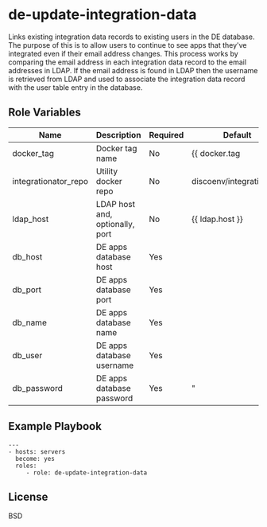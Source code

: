 de-update-integration-data
==========================

Links existing integration data records to existing users in the DE database. The purpose of this is to allow users
to continue to see apps that they've integrated even if their email address changes. This process works by comparing
the email address in each integration data record to the email addresses in LDAP. If the email address is found in
LDAP then the username is retrieved from LDAP and used to associate the integration data record with the user table
entry in the database.

Role Variables
--------------

| Name                  | Description                     | Required | Default                           |
| --------------------- | ------------------------------- | -------- | --------------------------------- |
| docker_tag            | Docker tag name                 | No       | {{ docker.tag | default(dev) }}   |
| integrationator_repo  | Utility docker repo             | No       | discoenv/integrationator          |
| ldap_host             | LDAP host and, optionally, port | No       | {{ ldap.host }}                   |
| db_host               | DE apps database host           | Yes      |                                   |
| db_port               | DE apps database port           | Yes      |                                   |
| db_name               | DE apps database name           | Yes      |                                   |
| db_user               | DE apps database username       | Yes      |                                   |
| db_password           | DE apps database password       | Yes      |                                   "

Example Playbook
----------------

    ---
    - hosts: servers
      become: yes
      roles:
         - role: de-update-integration-data

License
-------

BSD
